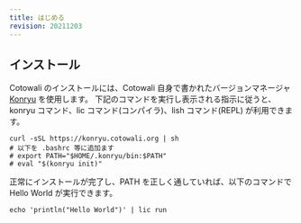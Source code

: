 ```yaml
---
title: はじめる
revision: 20211203
---
```


## インストール

Cotowali のインストールには、Cotowali 自身で書かれたバージョンマネージャ [Konryu](https://github.com/cotowali/konryu) を使用します。
下記のコマンドを実行し表示される指示に従うと、konryu コマンド、lic コマンド(コンパイラ)、lish コマンド(REPL) が利用できます。

```
curl -sSL https://konryu.cotowali.org | sh
# 以下を .bashrc 等に追加ます
# export PATH="$HOME/.konryu/bin:$PATH"
# eval "$(konryu init)"
```

正常にインストールが完了し、PATH を正しく通していれば、以下のコマンドで Hello World が実行できます。

```
echo 'println("Hello World")' | lic run
```
